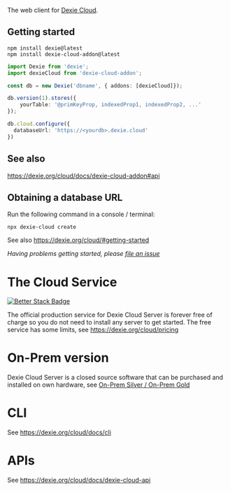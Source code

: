 The web client for [Dexie Cloud](https://dexie.org/cloud/).

## Getting started

```
npm install dexie@latest
npm install dexie-cloud-addon@latest
```

```ts
import Dexie from 'dexie';
import dexieCloud from 'dexie-cloud-addon';

const db = new Dexie('dbname', { addons: [dexieCloud]});

db.version(1).stores({
    yourTable: '@primKeyProp, indexedProp1, indexedProp2, ...'
});

db.cloud.configure({
  databaseUrl: 'https://<yourdb>.dexie.cloud'
})
```

## See also

https://dexie.org/cloud/docs/dexie-cloud-addon#api

## Obtaining a database URL

Run the following command in a console / terminal:

```
npx dexie-cloud create
```

See also https://dexie.org/cloud/#getting-started

*Having problems getting started, please [file an issue](https://github.com/dexie/Dexie.js/issues/new)*

# The Cloud Service

[![Better Stack Badge](https://uptime.betterstack.com/status-badges/v2/monitor/jist.svg)](https://www.dexie-cloud-status.com)

The official production service for Dexie Cloud Server is forever free of charge so you do not need to install any server to get started. The free service has some limits, see https://dexie.org/cloud/pricing

# On-Prem version

Dexie Cloud Server is a closed source software that can be purchased and installed on own hardware, see [On-Prem Silver / On-Prem Gold](https://dexie.org/cloud/pricing)

# CLI

See https://dexie.org/cloud/docs/cli

# APIs

See https://dexie.org/cloud/docs/dexie-cloud-api

